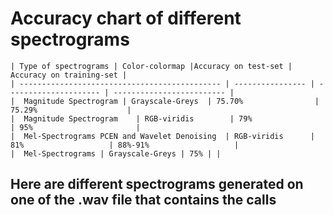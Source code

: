 
# Accuracy chart of different spectrograms
    | Type of spectrograms | Color-colormap |Accuracy on test-set |  Accuracy on training-set |                                                           
    | --------------------------------------------- | ---------------- | --------------------- | ------------------------- |
    |  Magnitude Spectrogram | Grayscale-Greys  | 75.70%                | 75.29%                    |
    |  Magnitude Spectrogram    | RGB-viridis	     | 79%                   | 95%                       |
    |  Mel-Spectrograms PCEN and Wavelet Denoising  | RGB-viridis      | 81%                   | 88%-91%                   |
    |  Mel-Spectrograms | Grayscale-Greys | 75% | |


## Here are different spectrograms generated on one of the .wav file that contains the calls

